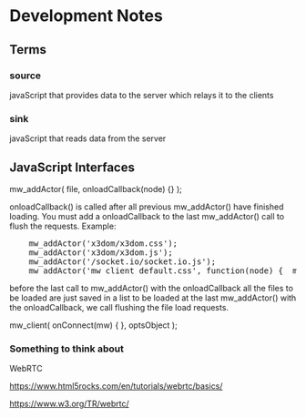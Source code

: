 # Development Notes





## Terms

### source

javaScript that provides data to the server which relays it to the clients

### sink

javaScript that reads data from the server


## JavaScript Interfaces


mw_addActor( file, onloadCallback(node) {} );

onloadCallback() is called after all previous mw_addActor()
have finished loading.  You must add a onloadCallback to the
last mw_addActor() call to flush the requests.
Example:
<pre>
    mw_addActor('x3dom/x3dom.css');
    mw_addActor('x3dom/x3dom.js');
    mw_addActor('/socket.io/socket.io.js');
    mw_addActor('mw_client_default.css', function(node) { _mw_init(); });
</pre>
before the last call to  mw_addActor() with the onloadCallback all the
files to be loaded are just saved in a list to be loaded at the last
mw_addActor() with the onloadCallback, we call flushing the file load
requests.






mw_client( onConnect(mw) { }, optsObject );


### Something to think about

WebRTC

https://www.html5rocks.com/en/tutorials/webrtc/basics/

https://www.w3.org/TR/webrtc/

